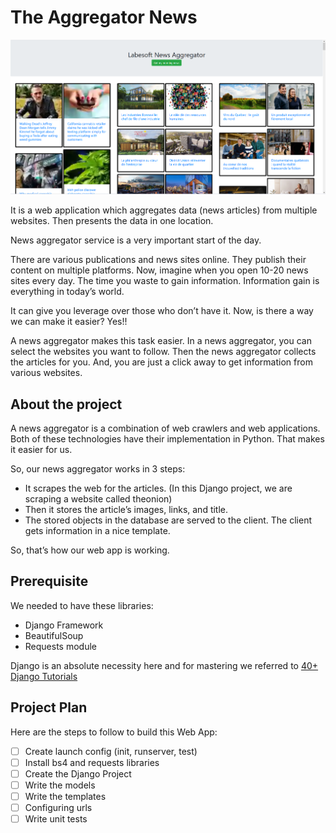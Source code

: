 # The Aggregator News

![img.png](img.png)

It is a web application which aggregates data (news articles) from multiple
websites. Then presents the data in one location.

News aggregator service is a very important start of the day.

There are various publications and news sites online. They publish their content
on multiple platforms. Now, imagine when you open 10-20 news sites every day.
The time you waste to gain information. Information gain is everything in
today’s world.

It can give you leverage over those who don’t have it. Now, is there a way we
can make it easier? Yes!!

A news aggregator makes this task easier. In a news aggregator, you can select
the websites you want to follow. Then the news aggregator collects the articles
for you. And, you are just a click away to get information from various
websites.

## About the project

A news aggregator is a combination of web crawlers and web applications. Both of
these technologies have their implementation in Python. That makes it easier for
us.

So, our news aggregator works in 3 steps:

- It scrapes the web for the articles. (In this Django project, we are scraping
  a website called theonion)
- Then it stores the article’s images, links, and title.
- The stored objects in the database are served to the client. The client gets
  information in a nice template.

So, that’s how our web app is working.

## Prerequisite

We needed to have these libraries:

- Django Framework
- BeautifulSoup
- Requests module

Django is an absolute necessity here and for mastering we referred to [40+ 
Django Tutorials](https://data-flair.training/blogs/django-tutorials-home/)

## Project Plan

Here are the steps to follow to build this Web App:

- [ ] Create launch config (init, runserver, test)
- [ ] Install bs4 and requests libraries
- [ ] Create the Django Project
- [ ] Write the models
- [ ] Write the templates
- [ ] Configuring urls
- [ ] Write unit tests
